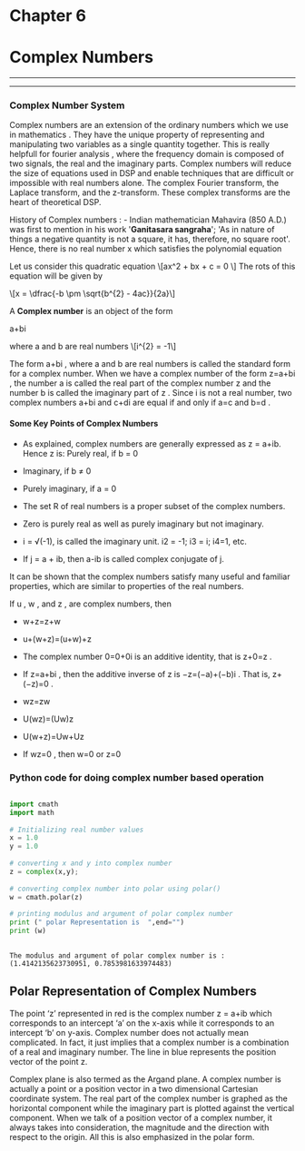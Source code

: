 # Chapter 6
# Complex Numbers
<hr>
<hr>

### Complex Number System

Complex numbers are an extension of the ordinary numbers which we use in mathematics . They have the unique property of representing and manipulating two variables as a single quantity together. This is really helpfull for fourier analysis , where the frequency domain is composed of two signals, the real and the imaginary parts. Complex numbers will reduce the size of  equations used in DSP and enable techniques that are difficult or impossible with real numbers alone.
The complex Fourier transform, the Laplace transform, and the z-transform. These complex transforms are the heart of theoretical DSP.


History of Complex numbers : - 
Indian mathematician Mahavira (850 A.D.) was first to mention in his work '**Ganitasara sangraha**'; 'As in nature of things a negative quantity is not a square, it has, therefore, no square root'. Hence, there is no real number x which satisfies the polynomial equation

Let us consider this quadratic equation \\[ax^2 + bx + c = 0 \\]
The rots of this equation will be given by 

\\[x = \dfrac{-b \pm \sqrt{b^{2} - 4ac}}{2a}\\]



A **Complex number** is an object of the form

a+bi

where  a  and  b  are real numbers 
\\[i^{2} = -1\\]

The form  a+bi , where a and b are real numbers is called the standard form for a complex number. When we have a complex number of the form  z=a+bi , the number  a  is called the real part of the complex number  z  and the number  b  is called the imaginary part of  z . Since i is not a real number, two complex numbers  a+bi  and  c+di  are equal if and only if  a=c  and  b=d .



#### Some Key Points of Complex Numbers

- As explained, complex numbers are generally expressed as z = a+ib. Hence z is:
Purely real, if b = 0

- Imaginary, if b ≠ 0

- Purely imaginary, if a = 0

- The set R of real numbers is a proper subset of the complex numbers.

- Zero is purely real as well as purely imaginary but not imaginary.

- i = √(-1), is called the imaginary unit. i2 = -1; i3 = i; i4=1, etc.

- If j = a + ib, then a-ib is called complex conjugate of j.



It can be shown that the complex numbers satisfy many useful and familiar properties, which are similar to properties of the real numbers. 

If  u ,  w , and  z , are complex numbers, then

- w+z=z+w 

- u+(w+z)=(u+w)+z 

- The complex number  0=0+0i  is an additive identity, that is  z+0=z .

- If  z=a+bi , then the additive inverse of  z  is  −z=(−a)+(−b)i . That is,  z+(−z)=0 .

- wz=zw 

- U(wz)=(Uw)z 

- U(w+z)=Uw+Uz 

- If  wz=0 , then  w=0  or  z=0 


### Python code for doing complex number based operation 


```python

import cmath 
import math 
  
# Initializing real number values 
x = 1.0
y = 1.0
  
# converting x and y into complex number 
z = complex(x,y); 
  
# converting complex number into polar using polar() 
w = cmath.polar(z) 
  
# printing modulus and argument of polar complex number 
print (" polar Representation is  ",end="") 
print (w) 
  

```

    The modulus and argument of polar complex number is : (1.4142135623730951, 0.7853981633974483)
    

## Polar Representation of Complex Numbers

The point ‘z’ represented in red is the complex number z = a+ib which corresponds to an intercept ‘a’ on the x-axis while it corresponds to an intercept ‘b’ on y-axis. Complex number does not actually mean complicated. In fact, it just implies that a complex number is a combination of a real and imaginary number. The line in blue represents the position vector of the point z.     

Complex plane is also termed as the Argand plane. A complex number is actually a point or a position vector in a two dimensional Cartesian coordinate system. The real part of the complex number is graphed as the horizontal component while the imaginary part is plotted against the vertical component. When we talk of a position vector of a complex number, it always takes into consideration, the magnitude and the direction with respect to the origin. All this is also emphasized in the polar form.
 
